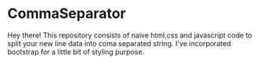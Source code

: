 # CommaSeparator
Hey there! This repository consists of naive html,css and javascript code to split your new line data into coma separated string. I've incorporated bootstrap for a little bit of styling purpose.  
